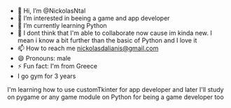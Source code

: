 - 👋 Hi, I’m @NickolasNtal
- 👀 I’m interested in beeing a game and app developer
- 🌱 I’m currently learning Python
- 💞️ I dont think that I'm able to collaborate now cause im kinda new. I mean i know a bit further than the basic of Python and I love it
- 📫 How to reach me nickolasdalianis@gmail.com
- 😄 Pronouns: male
- ⚡ Fun fact: I'm from Greece
- I go gym for 3 years

I'm learning how to use customTkinter for app developer and later I'll study on pygame or any game module on Python for being a game developer too
